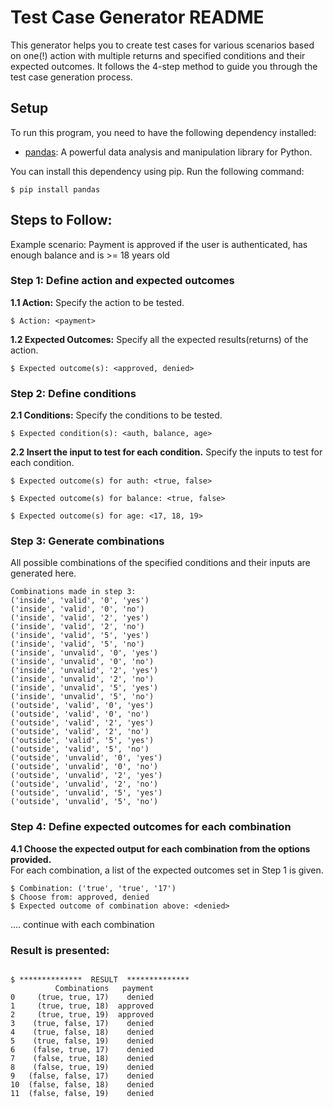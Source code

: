 # Test Case Generator README

This generator helps you to create test cases for various scenarios based on one(!) action with multiple returns and specified conditions and their expected outcomes.
It follows the 4-step method to guide you through the test case generation process.

## Setup

To run this program, you need to have the following dependency installed:

- [pandas](https://pandas.pydata.org/): A powerful data analysis and manipulation library for Python.

You can install this dependency using pip. Run the following command:
```
$ pip install pandas
```

## Steps to Follow:

Example scenario: Payment is approved if the user is authenticated, has enough balance and is >= 18 years old

### Step 1: Define action and expected outcomes

**1.1 Action:** 
Specify the action to be tested.  
```
$ Action: <payment>
```

**1.2 Expected Outcomes:** 
Specify all the expected results(returns) of the action.  
```
$ Expected outcome(s): <approved, denied>
```

### Step 2: Define conditions
**2.1 Conditions:** 
Specify the conditions to be tested.  
```
$ Expected condition(s): <auth, balance, age> 
```

**2.2 Insert the input to test for each condition.**
Specify the inputs to test for each condition.
```
$ Expected outcome(s) for auth: <true, false>
```
```
$ Expected outcome(s) for balance: <true, false>
```
```
$ Expected outcome(s) for age: <17, 18, 19>
```

### Step 3: Generate combinations
All possible combinations of the specified conditions and their inputs are generated here.
```
Combinations made in step 3:
('inside', 'valid', '0', 'yes')
('inside', 'valid', '0', 'no')
('inside', 'valid', '2', 'yes')
('inside', 'valid', '2', 'no')
('inside', 'valid', '5', 'yes')
('inside', 'valid', '5', 'no')
('inside', 'unvalid', '0', 'yes')
('inside', 'unvalid', '0', 'no')
('inside', 'unvalid', '2', 'yes')
('inside', 'unvalid', '2', 'no')
('inside', 'unvalid', '5', 'yes')
('inside', 'unvalid', '5', 'no')
('outside', 'valid', '0', 'yes')
('outside', 'valid', '0', 'no')
('outside', 'valid', '2', 'yes')
('outside', 'valid', '2', 'no')
('outside', 'valid', '5', 'yes')
('outside', 'valid', '5', 'no')
('outside', 'unvalid', '0', 'yes')
('outside', 'unvalid', '0', 'no')
('outside', 'unvalid', '2', 'yes')
('outside', 'unvalid', '2', 'no')
('outside', 'unvalid', '5', 'yes')
('outside', 'unvalid', '5', 'no')
```

### Step 4: Define expected outcomes for each combination
**4.1 Choose the expected output for each combination from the options provided.**  
For each combination, a list of the expected outcomes set in Step 1 is given.
```
$ Combination: ('true', 'true', '17') 
$ Choose from: approved, denied
$ Expected outcome of combination above: <denied>
```
.... continue with each combination

### Result is presented:
```

$ **************  RESULT  **************
          Combinations   payment
0     (true, true, 17)    denied
1     (true, true, 18)  approved
2     (true, true, 19)  approved
3    (true, false, 17)    denied
4    (true, false, 18)    denied
5    (true, false, 19)    denied
6    (false, true, 17)    denied
7    (false, true, 18)    denied
8    (false, true, 19)    denied
9   (false, false, 17)    denied
10  (false, false, 18)    denied
11  (false, false, 19)    denied
```

